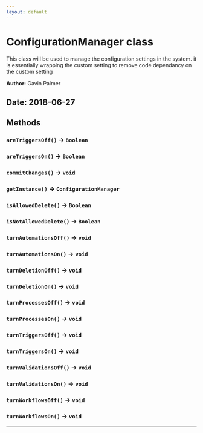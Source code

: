 ```yaml
---
layout: default
---
```

# ConfigurationManager class

This class will be used to manage the configuration settings in the system. it is essentially wrapping the custom setting to remove code dependancy on the custom setting


**Author:** Gavin Palmer

**Date:** 2018-06-27
---
## Methods
### `areTriggersOff()` → `Boolean`
### `areTriggersOn()` → `Boolean`
### `commitChanges()` → `void`
### `getInstance()` → `ConfigurationManager`
### `isAllowedDelete()` → `Boolean`
### `isNotAllowedDelete()` → `Boolean`
### `turnAutomationsOff()` → `void`
### `turnAutomationsOn()` → `void`
### `turnDeletionOff()` → `void`
### `turnDeletionOn()` → `void`
### `turnProcessesOff()` → `void`
### `turnProcessesOn()` → `void`
### `turnTriggersOff()` → `void`
### `turnTriggersOn()` → `void`
### `turnValidationsOff()` → `void`
### `turnValidationsOn()` → `void`
### `turnWorkflowsOff()` → `void`
### `turnWorkflowsOn()` → `void`
---
